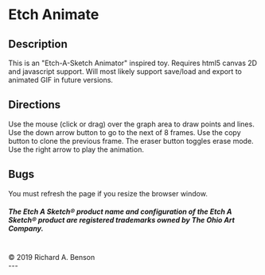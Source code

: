 <h1>Etch Animate</h2>
<h2>Description</h2>
This is an "Etch-A-Sketch Animator" inspired toy. Requires html5 canvas
2D and javascript support. Will most likely support save/load and export
to animated GIF in future versions.

<h2>Directions</h2>
Use the mouse (click or drag) over the graph area to draw points and 
lines.  Use the down arrow button to go to the next of 8 frames. Use 
the copy button to clone the previous frame. The eraser button toggles 
erase mode. Use the right arrow to play the animation.

<h2>Bugs</h2>
You must refresh the page if you resize the browser window.

<h5>
The Etch A Sketch® product name and configuration of the Etch A Sketch® 
product are registered trademarks owned by The Ohio Art Company.
</h5>
<br>
© 2019 Richard A. Benson <richardbenson91477@gmail.com><br>
---

